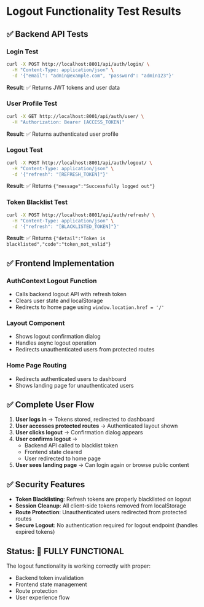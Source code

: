 # Logout Functionality Test Results

## ✅ Backend API Tests

### Login Test

```bash
curl -X POST http://localhost:8001/api/auth/login/ \
  -H "Content-Type: application/json" \
  -d '{"email": "admin@example.com", "password": "admin123"}'
```

**Result**: ✅ Returns JWT tokens and user data

### User Profile Test

```bash
curl -X GET http://localhost:8001/api/auth/user/ \
  -H "Authorization: Bearer [ACCESS_TOKEN]"
```

**Result**: ✅ Returns authenticated user profile

### Logout Test

```bash
curl -X POST http://localhost:8001/api/auth/logout/ \
  -H "Content-Type: application/json" \
  -d '{"refresh": "[REFRESH_TOKEN]"}'
```

**Result**: ✅ Returns `{"message":"Successfully logged out"}`

### Token Blacklist Test

```bash
curl -X POST http://localhost:8001/api/auth/refresh/ \
  -H "Content-Type: application/json" \
  -d '{"refresh": "[BLACKLISTED_TOKEN]"}'
```

**Result**: ✅ Returns `{"detail":"Token is blacklisted","code":"token_not_valid"}`

## ✅ Frontend Implementation

### AuthContext Logout Function

- Calls backend logout API with refresh token
- Clears user state and localStorage
- Redirects to home page using `window.location.href = '/'`

### Layout Component

- Shows logout confirmation dialog
- Handles async logout operation
- Redirects unauthenticated users from protected routes

### Home Page Routing

- Redirects authenticated users to dashboard
- Shows landing page for unauthenticated users

## ✅ Complete User Flow

1. **User logs in** → Tokens stored, redirected to dashboard
2. **User accesses protected routes** → Authenticated layout shown
3. **User clicks logout** → Confirmation dialog appears
4. **User confirms logout** →
   - Backend API called to blacklist token
   - Frontend state cleared
   - User redirected to home page
5. **User sees landing page** → Can login again or browse public content

## ✅ Security Features

- **Token Blacklisting**: Refresh tokens are properly blacklisted on logout
- **Session Cleanup**: All client-side tokens removed from localStorage
- **Route Protection**: Unauthenticated users redirected from protected routes
- **Secure Logout**: No authentication required for logout endpoint (handles expired tokens)

## Status: 🎉 FULLY FUNCTIONAL

The logout functionality is working correctly with proper:

- Backend token invalidation
- Frontend state management
- Route protection
- User experience flow
